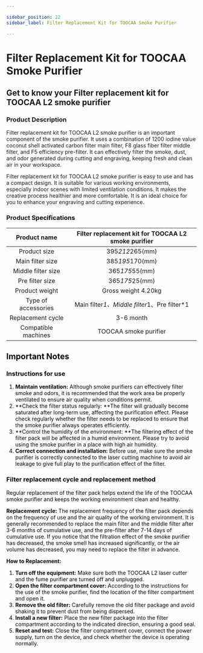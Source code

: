 ```yaml
---

sidebar_position: 22
sidebar_label: Filter Replacement Kit for TOOCAA Smoke Purifier

---
```

# Filter Replacement Kit for TOOCAA Smoke Purifier
## Get to know your Filter replacement kit for TOOCAA L2 smoke purifier
### Product Description
Filter replacement kit for TOOCAA L2 smoke purifier is an important component of the smoke purifier. It uses a combination of 1200 iodine value coconut shell activated carbon filter main filter, F8 glass fiber filter middle filter, and F5 efficiency pre-filter. It can effectively filter the smoke, dust, and odor generated during cutting and engraving, keeping fresh and clean air in your workspace.

Filter replacement kit for TOOCAA L2 smoke purifier is easy to use and has a compact design. It is suitable for various working environments, especially indoor scenes with limited ventilation conditions. It makes the creative process healthier and more comfortable. It is an ideal choice for you to enhance your engraving and cutting experience.

### Product <font style="color:rgb(6, 6, 7);">Specifications
| Product name | Filter replacement kit for TOOCAA L2 smoke purifier |
| :---: | :---: |
| Product size | 395*212*265(mm) |
| Main filter size | 385*195*170(mm) |
| Middle filter size | 365*175*55(mm) |
| Pre filter size | 365*175*25(mm) |
| Product weight | Gross weight 4.20kg |
| Type of accessories | Main filter*1、Middle filter*1、Pre filter*1 |
| Replacement cycle |  3-6 month |
| Compatible machines | TOOCAA smoke purifier |


## Important Notes  
### Instructions for use
1. **Maintain ventilation:** Although smoke purifiers can effectively filter smoke and odors, it is recommended that the work area be properly ventilated to ensure air quality when conditions permit.
2. **Check the filter status regularly: **The filter will gradually become saturated after long-term use, affecting the purification effect. Please check regularly whether the filter needs to be replaced to ensure that the smoke purifier always operates efficiently.
3. **Control the humidity of the environment: **The filtering effect of the filter pack will be affected in a humid environment. Please try to avoid using the smoke purifier in a place with high air humidity.
4. **Correct connection and installation:** Before use, make sure the smoke purifier is correctly connected to the laser cutting machine to avoid air leakage to give full play to the purification effect of the filter.

### Filter replacement cycle and replacement method
Regular replacement of the filter pack helps extend the life of the TOOCAA smoke purifier and keeps the working environment clean and healthy.

**Replacement cycle:** The replacement frequency of the filter pack depends on the frequency of use and the air quality of the working environment. It is generally recommended to replace the main filter and the middle filter after 3-6 months of cumulative use, and the pre-filter after 7-14 days of cumulative use. If you notice that the filtration effect of the smoke purifier has decreased, the smoke smell has increased significantly, or the air volume has decreased, you may need to replace the filter in advance.



**How to Replacement:**

1. **Turn off the equipment:** Make sure both the TOOCAA L2 laser cutter and the fume purifier are turned off and unplugged.
2. **Open the filter compartment cover:** According to the instructions for the use of the smoke purifier, find the location of the filter compartment and open it.
3. **Remove the old filter:** Carefully remove the old filter package and avoid shaking it to prevent dust from being dispersed.
4. **Install a new filter:** Place the new filter package into the filter compartment according to the indicated direction, ensuring a good seal.
5. **Reset and test:** Close the filter compartment cover, connect the power supply, turn on the device, and check whether the device is operating normally.
